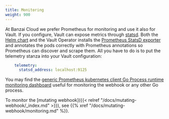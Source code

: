 ```yaml
---
title: Monitoring
weight: 900
---
```


At Banzai Cloud we prefer Prometheus for monitoring and use it also for Vault. If you configure, Vault can expose metrics through [statsd](https://www.vaultproject.io/docs/configuration/telemetry.html#statsd). Both the [Helm chart](https://github.com/banzaicloud/bank-vaults/tree/master/charts/vault) and the Vault Operator installs the [Prometheus StatsD exporter](https://github.com/prometheus/statsd_exporter) and annotates the pods correctly with Prometheus annotations so Prometheus can discover and scrape them. All you have to do is to put the telemetry stanza into your Vault configuration:

```yaml
    telemetry:
      statsd_address: localhost:9125
```

You may find the [generic Prometheus kubernetes client Go Process runtime monitoring dashboard](https://grafana.com/grafana/dashboards/240) useful for monitoring the webhook or any other Go process.

To monitor the [mutating webhook]({{< relref "/docs/mutating-webhook/_index.md" >}}), see {{% xref "/docs/mutating-webhook/monitoring.md" %}}.
